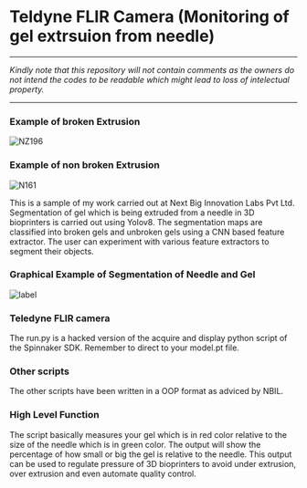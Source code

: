 # Teldyne FLIR Camera (Monitoring of gel extrsuion from needle)
***
*Kindly note that this repository will not contain comments as the owners do not intend the codes to be readable which might lead to loss of intelectual property.*
***

### Example of broken Extrusion
![NZ196](https://github.com/Roy-Praveen/FLIR-camera-based-monitoring-of-Extrusion/assets/93182817/cf2b3e67-9b24-4a14-b421-458ca3d2aeb1)

### Example of non broken Extrusion
![N161](https://github.com/Roy-Praveen/FLIR-camera-based-monitoring-of-Extrusion/assets/93182817/c72d3cbb-d28b-47c2-8dc8-03c6fdc597fd)

This is a sample of my work carried out at Next Big Innovation Labs Pvt Ltd.
Segmentation of gel which is being extruded from a needle in 3D bioprinters is carried out using Yolov8.
The segmentation maps are classified into broken gels and unbroken gels using a CNN based feature extractor.
The user can experiment with various feature extractors to segment their objects.

### Graphical Example of Segmentation of Needle and Gel
![label](https://github.com/Roy-Praveen/FLIR-camera-based-monitoring-of-Extrusion/assets/93182817/010b3a21-9dcf-41e0-9341-d898bfb0a12d)

### Teledyne FLIR camera

The run.py is a hacked version of the acquire and display python script of the Spinnaker SDK.
Remember to direct to your model.pt file.

### Other scripts
The other scripts have been written in a OOP format as adviced by NBIL.

### High Level Function
The script basically measures your gel which is in red color relative to the size of the needle which is in green color.
The output will show the percentage of how small or big the gel is relative to the needle.
This output can be used to regulate pressure of 3D bioprinters to avoid under extrusion, over extrusion and even automate quality control.
